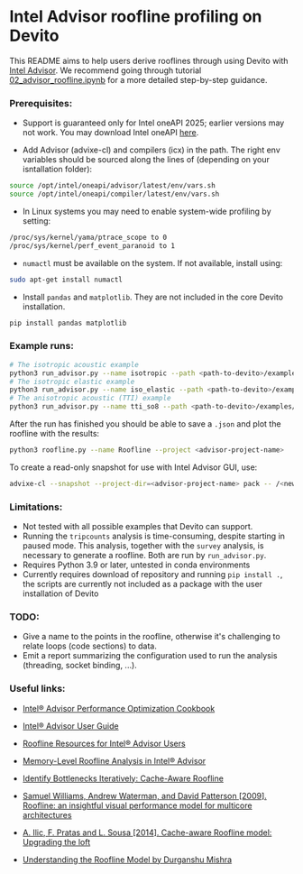 # Intel Advisor roofline profiling on Devito

This README aims to help users derive rooflines through using Devito with [Intel Advisor](https://www.intel.com/content/www/us/en/developer/tools/oneapi/advisor.html).
We recommend going through tutorial [02_advisor_roofline.ipynb](https://github.com/devitocodes/devito/blob/main/examples/performance/02_advisor_roofline.ipynb) for a more detailed step-by-step guidance.

### Prerequisites:
* Support is guaranteed only for Intel oneAPI 2025; earlier versions may not work.
You may download Intel oneAPI [here](https://www.intel.com/content/www/us/en/developer/tools/oneapi/base-toolkit-download.html?packages=oneapi-toolkit&oneapi-toolkit-os=linux&oneapi-lin=apt).

* Add Advisor (advixe-cl) and compilers (icx) in the path. The right env variables should be sourced along the lines of (depending on your isntallation folder):
```sh
source /opt/intel/oneapi/advisor/latest/env/vars.sh
source /opt/intel/oneapi/compiler/latest/env/vars.sh
```

* In Linux systems you may need to enable system-wide profiling by setting:

```sh
/proc/sys/kernel/yama/ptrace_scope to 0
/proc/sys/kernel/perf_event_paranoid to 1
```

* `numactl` must be available on the system. If not available, install using:
```sh
sudo apt-get install numactl
```
* Install `pandas` and `matplotlib`. They are not included in the core Devito installation.
```sh
pip install pandas matplotlib
```


### Example runs:

```bash
# The isotropic acoustic example
python3 run_advisor.py --name isotropic --path <path-to-devito>/examples/seismic/acoustic/acoustic_example.py
# The isotropic elastic example
python3 run_advisor.py --name iso_elastic --path <path-to-devito>/examples/seismic/elastic/elastic_example.py --exec-args "-so 4"
# The anisotropic acoustic (TTI) example
python3 run_advisor.py --name tti_so8 --path <path-to-devito>/examples/seismic/tti/tti_example.py --exec-args "-so 8"
```

After the run has finished you should be able to save a `.json` and plot the
roofline with the results:
```bash
python3 roofline.py --name Roofline --project <advisor-project-name>
```

To create a read-only snapshot for use with Intel Advisor GUI, use:
```bash
advixe-cl --snapshot --project-dir=<advisor-project-name> pack -- /<new-snapshot-name>
```
### Limitations:

* Not tested with all possible examples that Devito can support.
* Running the `tripcounts` analysis is time-consuming, despite starting in paused
  mode. This analysis, together with the `survey` analysis, is necessary to
  generate a roofline. Both are run by `run_advisor.py`.
* Requires Python 3.9 or later, untested in conda environments
* Currently requires download of repository and running `pip install .`, the scripts
  are currently not included as a package with the user installation of Devito

### TODO:

* Give a name to the points in the roofline, otherwise it's challenging to
  relate loops (code sections) to data.
* Emit a report summarizing the configuration used to run the analysis
  (threading, socket binding, ...).

### Useful links:

* [ Intel® Advisor Performance Optimization Cookbook ](https://www.intel.com/content/www/us/en/docs/advisor/cookbook/2024-2/overview.html " Intel® Advisor Performance Optimization Cookbook ")

* [ Intel® Advisor User Guide ](https://www.intel.com/content/www/us/en/docs/advisor/cookbook/2024-2/overview.html " Intel® Advisor User Guide ")

* [ Roofline Resources for Intel® Advisor Users ](https://software.intel.com/content/www/us/en/develop/articles/advisor-roofline-resources.html " Roofline Resources for Intel® Advisor Users ")

* [ Memory-Level Roofline Analysis in Intel® Advisor ](https://software.intel.com/content/www/us/en/develop/articles/memory-level-roofline-model-with-advisor.html " Memory-Level Roofline Analysis in Intel® Advisor ")

* [ Identify Bottlenecks Iteratively: Cache-Aware Roofline ](https://www.intel.com/content/www/us/en/docs/advisor/cookbook/2024-2/identify-bottlenecks-cache-aware-roofline.html " Identify Bottlenecks Iteratively: Cache-Aware Roofline ")

* [ Samuel Williams, Andrew Waterman, and David Patterson [2009]. Roofline: an insightful visual performance model for multicore architectures ](https://dl.acm.org/doi/10.1145/1498765.1498785 " Roofline: an insightful visual performance model for multicore architectures ")

* [ A. Ilic, F. Pratas and L. Sousa [2014]. Cache-aware Roofline model: Upgrading the loft ](https://ieeexplore.ieee.org/document/6506838 " Cache-aware Roofline model: Upgrading the loft ")

* [ Understanding the Roofline Model by Durganshu Mishra ](https://hackernoon.com/understanding-the-roofline-model " Understanding the Roofline Model ")

